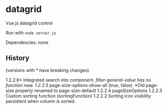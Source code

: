 # datagrid
Vue.js datagrid control

Run with `node server.js`

Dependencies: none

## History
(versions with * have breaking changes)

1.2.2.6*    Integrated search into component. *filter-general-value has no function now.
1.2.2.5*    page-size-options-show-all (true, false). *Old page-size property renamed to page-size-default
1.2.2.4     pageSizeOptions
1.2.2.3     Custom sorting function (sortingFunction)
1.2.2.2     Sorting icon visibility persistent when column is sorted.  

